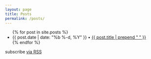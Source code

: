 ```yaml
---
layout: page
title: Posts
permalink: /posts/
---
```


<ul class="post-page-list">
{% for post in site.posts %}
  <li>
    <span class="post-page-meta">{{ post.date | date: "%b %-d, %Y"  }} • <a class="post-page-link" href="{{ post.url | prepend: site.baseurl }}">{{ post.title | prepend "     " }}</a></span>
  </li>
{% endfor %}
</ul>

<p class="rss-subscribe">subscribe <a href="{{ "/feed.xml" | prepend: site.baseurl }}">via RSS</a></p>